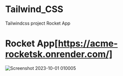 # Tailwind_CSS
Tailwindcss project Rocket App
# Rocket App[https://acme-rocketsk.onrender.com/]
![Screenshot 2023-10-01 010005](https://github.com/Sujitmaurya123/Tailwind_CSS/assets/113910576/0dfc93d0-3870-4a73-a131-36a4dda8334a)



